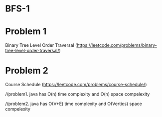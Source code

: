 # BFS-1
# Problem 1
Binary Tree Level Order Traversal (https://leetcode.com/problems/binary-tree-level-order-traversal/)

# Problem 2
Course Schedule (https://leetcode.com/problems/course-schedule/)



//problem1. java has O(n) time complexity and O(n) space compelexity

//problem2. java has O(V+E) time complexity and O(Vertics) space compelexity